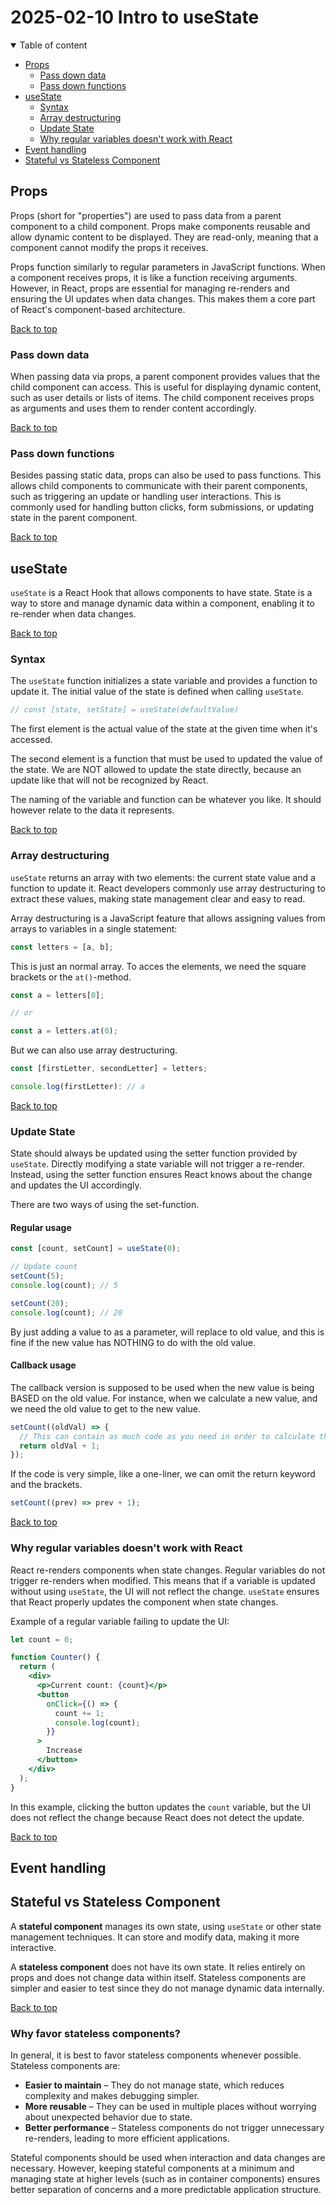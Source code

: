 # 2025-02-10 Intro to useState

<details open>
<summary>Table of content</summary>

- [Props](#props)
  - [Pass down data](#pass-down-data)
  - [Pass down functions](#pass-down-functions)
- [useState](#usestate)
  - [Syntax](#syntax)
  - [Array destructuring](#array-destructuring)
  - [Update State](#update-state)
  - [Why regular variables doesn't work with React](#why-regular-variables-doesnt-work-with-react)
- [Event handling](#event-handling)
- [Stateful vs Stateless Component](#stateful-vs-stateless-component)

</details>

## Props

Props (short for "properties") are used to pass data from a parent component to a child component. Props make components reusable and allow dynamic content to be displayed. They are read-only, meaning that a component cannot modify the props it receives.

Props function similarly to regular parameters in JavaScript functions. When a component receives props, it is like a function receiving arguments. However, in React, props are essential for managing re-renders and ensuring the UI updates when data changes. This makes them a core part of React's component-based architecture.

[Back to top](#2025-02-05-props-usestate-och-statefullness)

### Pass down data

When passing data via props, a parent component provides values that the child component can access. This is useful for displaying dynamic content, such as user details or lists of items. The child component receives props as arguments and uses them to render content accordingly.

[Back to top](#2025-02-05-props-usestate-och-statefullness)

### Pass down functions

Besides passing static data, props can also be used to pass functions. This allows child components to communicate with their parent components, such as triggering an update or handling user interactions. This is commonly used for handling button clicks, form submissions, or updating state in the parent component.

[Back to top](#2025-02-05-props-usestate-och-statefullness)

## useState

`useState` is a React Hook that allows components to have state. State is a way to store and manage dynamic data within a component, enabling it to re-render when data changes.

[Back to top](#2025-02-05-props-usestate-och-statefullness)

### Syntax

The `useState` function initializes a state variable and provides a function to update it. The initial value of the state is defined when calling `useState`.

```jsx
// const [state, setState] = useState(defaultValue)
```

The first element is the actual value of the state at the given time when it's accessed.

The second element is a function that must be used to updated the value of the state. We are NOT allowed to update the state directly, because an update like that will not be recognized by React.

The naming of the variable and function can be whatever you like. It should however relate to the data it represents.

[Back to top](#2025-02-05-props-usestate-och-statefullness)

### Array destructuring

`useState` returns an array with two elements: the current state value and a function to update it. React developers commonly use array destructuring to extract these values, making state management clear and easy to read.

Array destructuring is a JavaScript feature that allows assigning values from arrays to variables in a single statement:

```jsx
const letters = [a, b];
```

This is just an normal array. To acces the elements, we need the square brackets or the `at()`-method.

```js
const a = letters[0];

// or

const a = letters.at(0);
```

But we can also use array destructuring.

```js
const [firstLetter, secondLetter] = letters;

console.log(firstLetter): // a
```

[Back to top](#2025-02-05-props-usestate-och-statefullness)

### Update State

State should always be updated using the setter function provided by `useState`. Directly modifying a state variable will not trigger a re-render. Instead, using the setter function ensures React knows about the change and updates the UI accordingly.

There are two ways of using the set-function.

#### Regular usage

```js
const [count, setCount] = useState(0);

// Update count
setCount(5);
console.log(count); // 5

setCount(20);
console.log(count); // 20
```

By just adding a value to as a parameter, will replace to old value, and this is fine if the new value has NOTHING to do with the old value.

#### Callback usage

The callback version is supposed to be used when the new value is being BASED on the old value. For instance, when we calculate a new value, and we need the old value to get to the new value.

```js
setCount((oldVal) => {
  // This can contain as much code as you need in order to calculate the new value.
  return oldVal + 1;
});
```

If the code is very simple, like a one-liner, we can omit the return keyword and the brackets.

```js
setCount((prev) => prev + 1);
```

[Back to top](#2025-02-05-props-usestate-och-statefullness)

### Why regular variables doesn't work with React

React re-renders components when state changes. Regular variables do not trigger re-renders when modified. This means that if a variable is updated without using `useState`, the UI will not reflect the change. `useState` ensures that React properly updates the component when state changes.

Example of a regular variable failing to update the UI:

```jsx
let count = 0;

function Counter() {
  return (
    <div>
      <p>Current count: {count}</p>
      <button
        onClick={() => {
          count += 1;
          console.log(count);
        }}
      >
        Increase
      </button>
    </div>
  );
}
```

In this example, clicking the button updates the `count` variable, but the UI does not reflect the change because React does not detect the update.

[Back to top](#2025-02-05-props-usestate-och-statefullness)

## Event handling

## Stateful vs Stateless Component

A **stateful component** manages its own state, using `useState` or other state management techniques. It can store and modify data, making it more interactive.

A **stateless component** does not have its own state. It relies entirely on props and does not change data within itself. Stateless components are simpler and easier to test since they do not manage dynamic data internally.

[Back to top](#2025-02-05-props-usestate-och-statefullness)

### Why favor stateless components?

In general, it is best to favor stateless components whenever possible. Stateless components are:

- **Easier to maintain** – They do not manage state, which reduces complexity and makes debugging simpler.
- **More reusable** – They can be used in multiple places without worrying about unexpected behavior due to state.
- **Better performance** – Stateless components do not trigger unnecessary re-renders, leading to more efficient applications.

Stateful components should be used when interaction and data changes are necessary. However, keeping stateful components at a minimum and managing state at higher levels (such as in container components) ensures better separation of concerns and a more predictable application structure.

